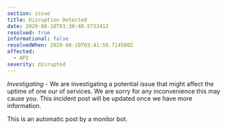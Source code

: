 ```yaml
---
section: issue
title: Disruption Detected
date: 2020-08-10T03:39:48.573341Z
resolved: true
informational: false
resolvedWhen: 2020-08-10T03:41:59.714580Z
affected:
  - API
severity: disrupted
---
```

*Investigating* - We are investigating a potential issue that might affect the uptime of one our of services. We are sorry for any inconvenience this may cause you. This incident post will be updated once we have more information.

This is an automatic post by a monitor bot.
        